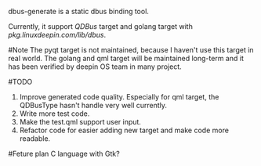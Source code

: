 dbus-generate is a static dbus binding tool.

Currently, it support *QDBus* target and golang target with *pkg.linuxdeepin.com/lib/dbus*.

#Note
The pyqt target is not maintained, because I haven't use this target in real world.
The golang and qml target will be maintained long-term and it has been verified by
deepin OS team in many project.

#TODO
1. Improve generated code quality.
   Especially for qml target, the QDBusType hasn't handle very well currently.
2. Write more test code.
3. Make the test.qml support user input.
4. Refactor code for easier adding new target and make code more readable.

#Feture plan
C language with Gtk?
